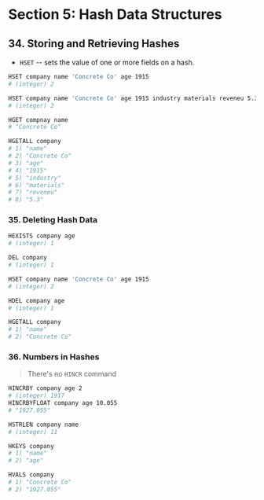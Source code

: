 # Section 5: Hash Data Structures

## 34. Storing and Retrieving Hashes

- `HSET` -- sets the value of one or more fields on a hash.

```sh
HSET company name 'Concrete Co' age 1915
# (integer) 2

HSET company name 'Concrete Co' age 1915 industry materials reveneu 5.3
# (integer) 2

HGET compnay name
# "Concrete Co"

HGETALL company
# 1) "name"
# 2) "Concrete Co"
# 3) "age"
# 4) "1915"
# 5) "industry"
# 6) "materials"
# 7) "reveneu"
# 8) "5.3"
```

### 35. Deleting Hash Data

```sh
HEXISTS company age
# (integer) 1

DEL company
# (integer) 1

HSET company name 'Concrete Co' age 1915
# (integer) 2

HDEL company age
# (integer) 1

HGETALL company
# 1) "name"
# 2) "Concrete Co"
```

### 36. Numbers in Hashes

> There's no `HINCR` command

```sh
HINCRBY company age 2
# (integer) 1917
HINCRBYFLOAT company age 10.055
# "1927.055"

HSTRLEN company name
# (integer) 11

HKEYS company
# 1) "name"
# 2) "age"

HVALS company
# 1) "Concrete Co"
# 2) "1927.055"
```
